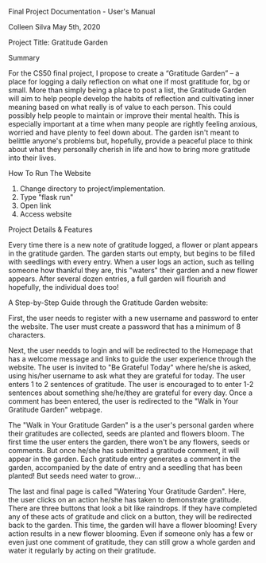 Final Project Documentation - User's Manual

Colleen Silva
May 5th, 2020

Project Title: Gratitude Garden

Summary

For the CS50 final project, I propose to create a “Gratitude Garden” – a place for logging a daily reflection on what one if most gratitude for, bg or small.
More than simply being a place to post a list, the Gratitude Garden will aim to help people develop the habits of reflection and cultivating inner meaning based on what really is of value to each person.
This could possibly help people to maintain or improve their mental health. This is especially important at a time when many people are rightly feeling anxious, worried and have plenty to feel down about.
The garden isn't meant to belittle anyone's problems but, hopefully, provide a peaceful place to think about what they personally cherish in life and how to bring more gratitude into their lives.

How To Run The Website

1. Change directory to project/implementation.
2. Type "flask run"
3. Open link
4. Access website

Project Details & Features

Every time there is a new note of gratitude logged, a flower or plant appears in the gratitude garden.
The garden starts out empty, but begins to be filled with seedlings with every entry.
When a user logs an action, such as telling someone how thankful they are, this "waters" their garden and a new flower appears.
After several dozen entries, a full garden will flourish and hopefully, the individual does too!

A Step-by-Step Guide through the Gratitude Garden website:

First, the user needs to register with a new username and password to enter the website.
The user must create a password that has a minimum of 8 characters.

Next, the user needds to login and will be redirected to the Homepage that has a welcome message and links to guide the user experience through the website.
The user is invited to "Be Grateful Today" where he/she is asked, using his/her username to ask what they are grateful for today.
The user enters 1 to 2 sentences of gratitude. The user is encouraged to to enter 1-2 sentences about something she/he/they are grateful for every day.
Once a comment has been entered, the user is redirected to the "Walk in Your Gratitude Garden" webpage.

The "Walk in Your Gratitude Garden" is a the user's personal garden where their gratitudes are collected, seeds are planted and flowers bloom.
The first time the user enters the garden, there won't be any flowers, seeds or comments. But once he/she has submitted a gratitude comment, it will appear in the garden.
Each gratitude entry generates a comment in the garden, accompanied by the date of entry and a seedling that has been planted!
But seeds need water to grow...

The last and final page is called "Watering Your Gratitude Garden".
Here, the user clicks on an action he/she has taken to demonstrate gratitude.
There are three buttons that look a bit like raindrops. If they have completed any of these acts of gratitude and click on a button, they will be redirected back to the garden.
This time, the garden will have a flower blooming! Every action results in a new flower blooming.
Even if someone only has a few or even just one comment of gratitude, they can still grow a whole garden and water it regularly by acting on their gratitude.

